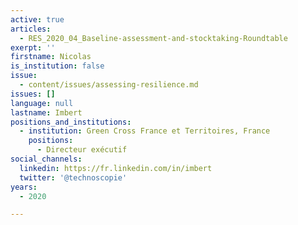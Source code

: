 ```yaml
---
active: true
articles:
  - RES_2020_04_Baseline-assessment-and-stocktaking-Roundtable
exerpt: ''
firstname: Nicolas
is_institution: false
issue:
  - content/issues/assessing-resilience.md
issues: []
language: null
lastname: Imbert
positions_and_institutions:
  - institution: Green Cross France et Territoires, France
    positions:
      - Directeur exécutif
social_channels:
  linkedin: https://fr.linkedin.com/in/imbert
  twitter: '@technoscopie'
years:
  - 2020

---
```

